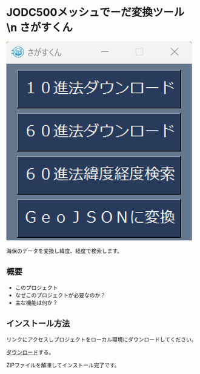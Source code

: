 # JODC500メッシュでーだ変換ツール \n さがすくん
![Image 1](images/app.png)

海保のデータを変換し緯度、経度で検索します。

## 概要

- このプロジェクト
- なぜこのプロジェクトが必要なのか？
- 主な機能は何か？

## インストール方法

リンクにアクセスしプロジェクトをローカル環境にダウンロードしてください。

[ダウンロード](https://github.com/TokaiScienceClub/sagasukun/blob/1.0/%E3%81%95%E3%81%8C%E3%81%99%E3%81%8F%E3%82%93.zip)する。

ZIPファイルを解凍してインストール完了です。
